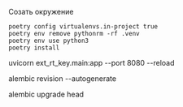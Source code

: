 Созать окружение

```
poetry config virtualenvs.in-project true 
poetry env remove pythonrm -rf .venv
poetry env use python3
poetry install
```

uvicorn ext_rt_key.main:app --port 8080 --reload

alembic revision --autogenerate

alembic upgrade head
